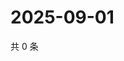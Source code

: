 # 2025-09-01

共 0 条

<!-- BEGIN ZHIHUVIDEO -->
<!-- 最后更新时间 Mon Sep 01 2025 04:11:14 GMT+0800 (China Standard Time) -->

<!-- END ZHIHUVIDEO -->
